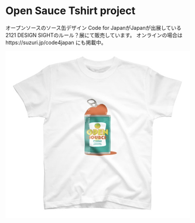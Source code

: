 Open Sauce Tshirt project
===
オープンソースのソース缶デザイン
 Code for JapanがJapanが出展している2121 DESIGN SIGHTのルール？展にて販売しています。
 オンラインの場合はhttps://suzuri.jp/code4japan にも掲載中。

![t-shirt](./t-shirt-image.png)
